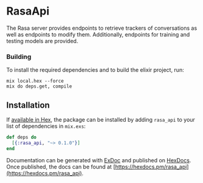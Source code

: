 # RasaApi

The Rasa server provides endpoints to retrieve trackers of conversations as well as endpoints to modify them. Additionally, endpoints for training and testing models are provided.

### Building

To install the required dependencies and to build the elixir project, run:
```
mix local.hex --force
mix do deps.get, compile
```

## Installation

If [available in Hex](https://hex.pm/docs/publish), the package can be installed
by adding `rasa_api` to your list of dependencies in `mix.exs`:

```elixir
def deps do
  [{:rasa_api, "~> 0.1.0"}]
end
```

Documentation can be generated with [ExDoc](https://github.com/elixir-lang/ex_doc)
and published on [HexDocs](https://hexdocs.pm). Once published, the docs can
be found at [https://hexdocs.pm/rasa_api](https://hexdocs.pm/rasa_api).
